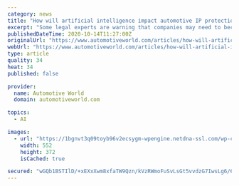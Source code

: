 ```yaml
---
category: news
title: "How will artificial intelligence impact automotive IP protection strategies?"
excerpt: "Some legal experts are warning that companies may need to become more strategic in how they protect their IP to maximise business value. The World Intellectual Property Organisation characterises the period between 2012 and today as an “AI patent boom” driven by increased data and connectedness along with greater computer power."
publishedDateTime: 2020-10-14T11:27:00Z
originalUrl: "https://www.automotiveworld.com/articles/how-will-artificial-intelligence-impact-automotive-ip-protection-strategies/"
webUrl: "https://www.automotiveworld.com/articles/how-will-artificial-intelligence-impact-automotive-ip-protection-strategies/"
type: article
quality: 34
heat: 34
published: false

provider:
  name: Automotive World
  domain: automotiveworld.com

topics:
  - AI

images:
  - url: "https://1bgnvt3q09toyb96v2ecsygm-wpengine.netdna-ssl.com/wp-content/uploads/2020/10/Chery-patents.png"
    width: 552
    height: 372
    isCached: true

secured: "wGQb1BSTIlD/+xEXxXwm8xfaTW9Qzn/kVzRWmoFuSvLsGt5vvdzG7IwsLg6/6IcH+Fy8TwpQo9Ptf0WD85m5JdD7oZY+IprK4QQXmjwq7iX49ihdO1Q5MmTGOU0S/gWMPgMcW/EQRMkWYuPr5+1qSrY+MXb3bjUlT/sRsjTpvKMU3DbVbINdQgfHSaQB5TeK5RkWHfGXKrg8g9y3ptpUUcuC3/DZM8AcOvk8fhAWUCUDKhbb1Yq7hCR9w7dJXhzJHuBgJoegcQQ+IJt896x4hSD1caSRRwXO9EiMHbGaPr+xQ6XZDGhjWPyo90lm8WVxVp8kOaFAqK44jK8Qxtjyw2/aHGmlTzVRJS0muZcK4EE=;KlBbFhEeT5cy09DUGT1y9A=="
---
```


